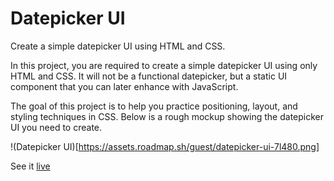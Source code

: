 # Datepicker UI

Create a simple datepicker UI using HTML and CSS.

In this project, you are required to create a simple datepicker UI using only HTML and CSS. It will not be a functional datepicker, but a static UI component that you can later enhance with JavaScript.

The goal of this project is to help you practice positioning, layout, and styling techniques in CSS. Below is a rough mockup showing the datepicker UI you need to create.

!(Datepicker UI)[https://assets.roadmap.sh/guest/datepicker-ui-7l480.png]

See it [live](https://alok-38.github.io/developer-roadmap/datepicker-UI/)